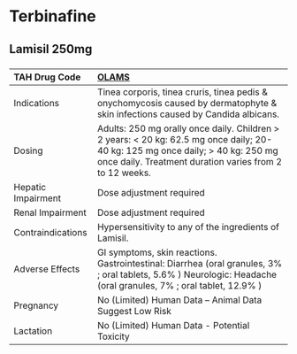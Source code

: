 # Terbinafine

## Lamisil 250mg

##### 

| TAH Drug Code      | [OLAMS](https://www.tahsda.org.tw/drugs/hissearch.php?drug_code=OLAMS)                                                                                                                    |
|:-------------------|:------------------------------------------------------------------------------------------------------------------------------------------------------------------------------------------|
| Indications        | Tinea corporis, tinea cruris, tinea pedis & onychomycosis caused by dermatophyte & skin infections caused by Candida albicans.                                                            |
| Dosing             | Adults: 250 mg orally once daily. Children > 2 years: < 20 kg: 62.5 mg once daily; 20-40 kg: 125 mg once daily; > 40 kg: 250 mg once daily. Treatment duration varies from 2 to 12 weeks. |
| Hepatic Impairment | Dose adjustment required                                                                                                                                                                  |
| Renal Impairment   | Dose adjustment required                                                                                                                                                                  |
| Contraindications  | Hypersensitivity to any of the ingredients of Lamisil.                                                                                                                                    |
| Adverse Effects    | GI symptoms, skin reactions. Gastrointestinal: Diarrhea (oral granules, 3% ; oral tablets, 5.6% ) Neurologic: Headache (oral granules, 7% ; oral tablet, 12.9% )                          |
| Pregnancy          | No (Limited) Human Data – Animal Data Suggest Low Risk                                                                                                                                    |
| Lactation          | No (Limited) Human Data - Potential Toxicity                                                                                                                                              |

